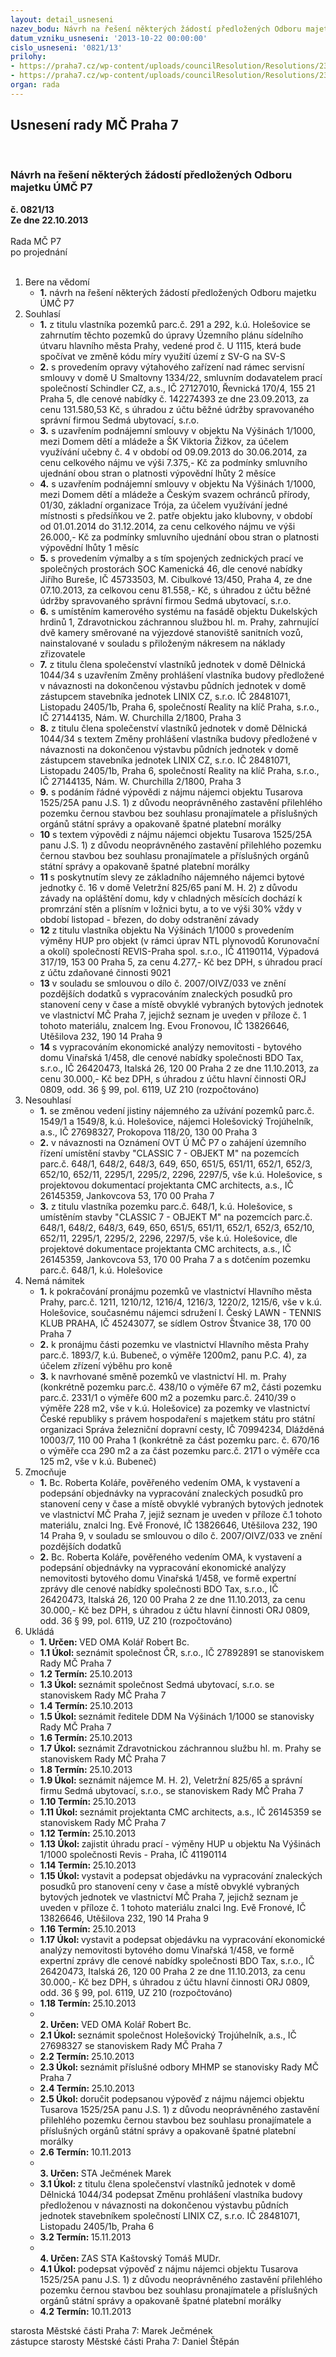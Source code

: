 ```yaml
---
layout: detail_usneseni
nazev_bodu: Návrh na řešení některých žádostí předložených Odboru majetku ÚMČ P7
datum_vzniku_usneseni: '2013-10-22 00:00:00'
cislo_usneseni: '0821/13'
prilohy:
- https://praha7.cz/wp-content/uploads/councilResolution/Resolutions/23560/56-13-14_upravena_0958.pdf
- https://praha7.cz/wp-content/uploads/councilResolution/Resolutions/23560/56-13-18_upravena_0958.pdf
organ: rada
---
```

<div id="ucUsn_pList" class="usn">
	<span><h2>Usnesení rady MČ Praha 7 </h2>
<br></span><div class="standBody">
<span><h3>Návrh na řešení některých žádostí předložených Odboru majetku ÚMČ P7</h3></span><div class="center">
		<strong>č. 0821/13</strong><br>
	</div>
<div class="center">
		<strong>Ze dne 22.10.2013</strong><br><br>
	</div>Rada MČ P7<br> po projednání<br><br><ol>
<li>Bere na vědomí<ul><li>
<strong>1.</strong> návrh na řešení některých žádostí předložených Odboru majetku ÚMČ P7</li></ul>
</li>
<li>Souhlasí<ul>
<li>
<strong>1.</strong> z titulu vlastníka pozemků parc.č. 291 a 292, k.ú. Holešovice se zahrnutím těchto pozemků do úpravy Územního plánu sídelního útvaru hlavního města Prahy, vedené prod č. U 1115, která bude spočívat ve změně kódu míry využití území z SV-G na SV-S</li>
<li>
<strong>2.</strong> s provedením opravy výtahového zařízení nad rámec servisní smlouvy v domě U Smaltovny 1334/22, smluvním dodavatelem prací společností Schindler CZ, a.s., IČ 27127010, Řevnická 170/4, 155 21 Praha 5, dle cenové nabídky č. 142274393 ze dne 23.09.2013, za cenu 131.580,53 Kč, s úhradou z účtu běžné údržby spravovaného správní firmou Sedmá ubytovací, s.r.o.</li>
<li>
<strong>3.</strong> s uzavřením podnájemní smlouvy v objektu Na Výšinách 1/1000, mezi Domem dětí a mládeže a ŠK Viktoria Žižkov, za účelem využívání učebny č. 4 v období od 09.09.2013 do 30.06.2014, za cenu celkového nájmu ve výši 7.375,- Kč za podmínky smluvního ujednání obou stran o platnosti výpovědní lhůty 2 měsíce</li>
<li>
<strong>4.</strong> s uzavřením podnájemní smlouvy v objektu Na Výšinách 1/1000, mezi Domem dětí a mládeže a Českým svazem ochránců přírody, 01/30, základní organizace Trója, za účelem využívání jedné místnosti s předsíňkou ve 2. patře objektu jako klubovny, v období od 01.01.2014 do 31.12.2014, za cenu celkového nájmu ve výši 26.000,- Kč za podmínky smluvního ujednání obou stran o platnosti výpovědní lhůty 1 měsíc</li>
<li>
<strong>5.</strong> s provedením výmalby a s tím spojených zednických prací ve společných prostorách SOC Kamenická 46, dle cenové nabídky Jiřího Bureše, IČ 45733503, M. Cibulkové 13/450, Praha 4, ze dne 07.10.2013, za celkovou cenu 81.558,- Kč, s úhradou z účtu běžné údržby spravovaného správní firmou Sedmá ubytovací, s.r.o.</li>
<li>
<strong>6.</strong> s umístěním kamerového systému na fasádě objektu Dukelských hrdinů 1, Zdravotnickou záchrannou službou hl. m. Prahy, zahrnující dvě kamery směrované na výjezdové stanoviště sanitních vozů, nainstalované v souladu s přiloženým nákresem na náklady zřizovatele</li>
<li>
<strong>7.</strong> z titulu člena společenství vlastníků jednotek v domě Dělnická 1044/34 s uzavřením Změny prohlášení vlastníka budovy předložené v návaznosti na dokončenou výstavbu půdních jednotek v domě zástupcem stavebníka jednotek LINIX CZ, s.r.o. IČ 28481071, Listopadu 2405/1b, Praha 6, společností Reality na klíč Praha, s.r.o., IČ 27144135, Nám. W. Churchilla 2/1800, Praha 3</li>
<li>
<strong>8.</strong> z titulu člena společenství vlastníků jednotek v domě Dělnická 1044/34 s textem Změny prohlášení vlastníka budovy předložené v návaznosti na dokončenou výstavbu půdních jednotek v domě zástupcem stavebníka jednotek LINIX CZ, s.r.o. IČ 28481071, Listopadu 2405/1b, Praha 6, společností Reality na klíč Praha, s.r.o., IČ 27144135, Nám. W. Churchilla 2/1800, Praha 3</li>
<li>
<strong>9.</strong> s podáním řádné výpovědi z nájmu nájemci objektu Tusarova 1525/25A panu J.S. 1) z důvodu neoprávněného zastavění přilehlého pozemku černou stavbou bez souhlasu pronajímatele a příslušných orgánů státní správy a opakovaně špatné platební morálky</li>
<li>
<strong>10</strong> s textem výpovědi z nájmu nájemci objektu Tusarova 1525/25A panu J.S. 1) z důvodu neoprávněného zastavění přilehlého pozemku černou stavbou bez souhlasu pronajímatele a příslušných orgánů státní správy a opakovaně špatné platební morálky</li>
<li>
<strong>11</strong> s poskytnutím slevy ze základního nájemného nájemci bytové jednotky č. 16 v domě Veletržní 825/65 paní M. H. 2) z důvodu závady na opláštění domu, kdy v chladných měsících dochází k promrzání stěn a plísním v ložnici bytu, a to ve výši 30% vždy v období listopad - březen, do doby odstranění závady</li>
<li>
<strong>12</strong> z titulu vlastníka objektu Na Výšinách 1/1000 s provedením výměny HUP pro objekt (v rámci úprav NTL plynovodů Korunovační a okolí) společností REVIS-Praha spol. s.r.o., IČ 41190114, Výpadová 317/19, 153 00 Praha 5, za cenu 4.277,- Kč bez DPH, s úhradou prací z účtu zdaňované činnosti 9021</li>
<li>
<strong>13</strong> v souladu se smlouvou o dílo č. 2007/OIVZ/033 ve znění pozdějších dodatků s vypracováním znaleckých posudků pro stanovení ceny v čase a místě obvyklé vybraných bytových jednotek ve vlastnictví MČ Praha 7, jejichž seznam je uveden v příloze č. 1 tohoto materiálu, znalcem Ing. Evou Fronovou, IČ 13826646, Utěšilova 232, 190 14 Praha 9</li>
<li>
<strong>14</strong> s vypracováním ekonomické analýzy nemovitosti - bytového domu Vinařská 1/458, dle cenové nabídky společnosti BDO Tax, s.r.o., IČ 26420473, Italská 26, 120 00 Praha 2 ze dne 11.10.2013, za cenu 30.000,- Kč bez DPH, s úhradou z účtu hlavní činnosti ORJ 0809, odd. 36 § 99,  pol. 6119, UZ 210 (rozpočtováno)</li>
</ul>
</li>
<li>Nesouhlasí<ul>
<li>
<strong>1.</strong> se změnou vedení jistiny nájemného za užívání pozemků parc.č. 1549/1 a 1549/8, k.ú. Holešovice, nájemci Holešovický Trojúhelník, a.s., IČ 27698327, Prokopova 118/20, 130 00 Praha 3</li>
<li>
<strong>2.</strong> v návaznosti na Oznámení OVT Ú MČ P7 o zahájení územního řízení umístění stavby "CLASSIC 7 - OBJEKT M" na pozemcích parc.č. 648/1, 648/2, 648/3, 649, 650, 651/5, 651/11, 652/1, 652/3, 652/10, 652/11, 2295/1, 2295/2, 2296, 2297/5, vše k.ú. Holešovice, s projektovou dokumentací projektanta CMC architects, a.s., IČ 26145359, Jankovcova 53, 170 00 Praha 7</li>
<li>
<strong>3.</strong> z titulu vlastníka pozemku parc.č. 648/1, k.ú. Holešovice, s umístěním stavby "CLASSIC 7 - OBJEKT M" na pozemcích parc.č. 648/1, 648/2, 648/3, 649, 650, 651/5, 651/11, 652/1, 652/3, 652/10, 652/11, 2295/1, 2295/2, 2296, 2297/5, vše k.ú. Holešovice, dle projektové dokumentace projektanta CMC architects, a.s., IČ 26145359, Jankovcova 53, 170 00 Praha 7 a s dotčením pozemku parc.č. 648/1, k.ú. Holešovice</li>
</ul>
</li>
<li>Nemá námitek<ul>
<li>
<strong>1.</strong> k pokračování pronájmu pozemků ve vlastnictví Hlavního města Prahy, parc.č. 1211, 1210/12, 1216/4, 1216/3, 1220/2, 1215/6, vše v k.ú. Holešovice, současnému nájemci sdružení I. Český LAWN - TENNIS KLUB PRAHA, IČ 45243077, se sídlem Ostrov Štvanice 38, 170 00 Praha 7</li>
<li>
<strong>2.</strong> k pronájmu části pozemku ve vlastnictví Hlavního města Prahy parc.č. 1893/7, k.ú. Bubeneč, o výměře 1200m2, panu P.C. 4), za účelem zřízení výběhu pro koně</li>
<li>
<strong>3.</strong> k navrhované směně pozemků ve vlastnictví Hl. m. Prahy (konkrétně pozemku parc.č. 438/10 o výměře 67 m2, části pozemku parc.č. 2331/1 o výměře 600 m2 a pozemku parc.č. 2410/39 o výměře 228 m2, vše v k.ú. Holešovice) za pozemky ve vlastnictví České republiky s právem hospodaření s majetkem státu pro státní organizaci Správa železniční dopravní cesty, IČ 70994234, Dlážděná 10003/7, 110 00 Praha 1 (konkrétně za část pozemku parc. č. 670/16 o výměře cca 290 m2 a za část pozemku parc.č. 2171 o výměře cca 125 m2, vše v k.ú. Bubeneč)</li>
</ul>
</li>
<li>Zmocňuje<ul>
<li>
<strong>1.</strong> Bc. Roberta Koláře, pověřeného vedením OMA, k vystavení a podepsání objednávky na vypracování znaleckých posudků pro stanovení ceny v čase a místě obvyklé vybraných bytových jednotek ve vlastnictví MČ Praha 7, jejiž seznam je uveden v příloze č.1 tohoto materiálu, znalci Ing. Evě Fronové, IČ 13826646, Utěšilova 232, 190 14 Praha 9, v souladu se smlouvou o dílo č. 2007/OIVZ/033 ve znění pozdějších dodatků</li>
<li>
<strong>2.</strong> Bc. Roberta Koláře, pověřeného vedením OMA, k vystavení a podepsání objednávky na vypracování ekonomické analýzy nemovitosti bytového domu Vinařská 1/458, ve formě expertní zprávy dle cenové nabídky společnosti BDO Tax, s.r.o., IČ 26420473, Italská 26, 120 00 Praha 2 ze dne 11.10.2013, za cenu 30.000,- Kč bez DPH, s úhradou z účtu hlavní činnosti ORJ 0809, odd. 36 § 99,  pol. 6119, UZ 210 (rozpočtováno)</li>
</ul>
</li>
<li>Ukládá<ul>
<li>
<strong>1. Určen: </strong>VED OMA Kolář Robert Bc.</li>
<li>
<strong>1.1 Úkol: </strong>seznámit společnost ČR, s.r.o., IČ 27892891 se stanoviskem Rady MČ Praha 7</li>
<li>
<strong>1.2 Termín: </strong>25.10.2013</li>
<li>
<strong>1.3 Úkol: </strong>seznámit společnost Sedmá ubytovací, s.r.o. se stanoviskem Rady MČ Praha 7</li>
<li>
<strong>1.4 Termín: </strong>25.10.2013</li>
<li>
<strong>1.5 Úkol: </strong>seznámit ředitele DDM Na Výšinách 1/1000 se stanovisky Rady MČ Praha 7</li>
<li>
<strong>1.6 Termín: </strong>25.10.2013</li>
<li>
<strong>1.7 Úkol: </strong>seznámit Zdravotnickou záchrannou službu hl. m. Prahy se stanoviskem Rady MČ Praha 7</li>
<li>
<strong>1.8 Termín: </strong>25.10.2013</li>
<li>
<strong>1.9 Úkol: </strong>seznámit nájemce M. H. 2), Veletržní 825/65 a správní firmu Sedmá ubytovací, s.r.o., se stanoviskem Rady MČ Praha 7</li>
<li>
<strong>1.10 Termín: </strong>25.10.2013</li>
<li>
<strong>1.11 Úkol: </strong>seznámit projektanta CMC architects, a.s., IČ 26145359 se stanoviskem Rady MČ Praha 7</li>
<li>
<strong>1.12 Termín: </strong>25.10.2013</li>
<li>
<strong>1.13 Úkol: </strong>zajistit úhradu prací - výměny HUP u objektu Na Výšinách 1/1000 společnosti Revis - Praha, IČ 41190114</li>
<li>
<strong>1.14 Termín: </strong>25.10.2013</li>
<li>
<strong>1.15 Úkol: </strong>vystavit a podepsat objedávku na vypracování znaleckých posudků pro stanovení ceny v čase a místě obvyklé vybraných bytových jednotek ve vlastnictví MČ Praha 7, jejichž seznam je uveden v příloze č. 1 tohoto materiálu znalci Ing. Evě Fronové, IČ 13826646, Utěšilova 232, 190 14 Praha 9</li>
<li>
<strong>1.16 Termín: </strong>25.10.2013</li>
<li>
<strong>1.17 Úkol: </strong>vystavit a podepsat objedávku na vypracování ekonomické analýzy nemovitosti bytového domu Vinařská 1/458, ve formě expertní zprávy dle cenové nabídky společnosti BDO Tax, s.r.o., IČ 26420473, Italská 26, 120 00 Praha 2 ze dne 11.10.2013, za cenu 30.000,- Kč bez DPH, s úhradou z účtu hlavní činnosti ORJ 0809, odd. 36 § 99,  pol. 6119, UZ 210 (rozpočtováno)</li>
<li>
<strong>1.18 Termín: </strong>25.10.2013</li>
<li>
<strong><br>2. Určen: </strong>VED OMA Kolář Robert Bc.</li>
<li>
<strong>2.1 Úkol: </strong>seznámit společnost Holešovický Trojúhelník, a.s., IČ 27698327 se stanoviskem Rady MČ Praha 7</li>
<li>
<strong>2.2 Termín: </strong>25.10.2013</li>
<li>
<strong>2.3 Úkol: </strong>seznámit příslušné odbory MHMP se stanovisky Rady MČ Praha 7</li>
<li>
<strong>2.4 Termín: </strong>25.10.2013</li>
<li>
<strong>2.5 Úkol: </strong>doručit podepsanou výpověď z nájmu nájemci objektu Tusarova 1525/25A panu J.S. 1) z důvodu neoprávněného zastavění přilehlého pozemku černou stavbou bez souhlasu pronajímatele a příslušných orgánů státní správy a opakovaně špatné platební morálky</li>
<li>
<strong>2.6 Termín: </strong>10.11.2013</li>
<li>
<strong><br>3. Určen: </strong>STA Ječmének Marek</li>
<li>
<strong>3.1 Úkol: </strong>z titulu člena společenství vlastníků jednotek v domě Dělnická 1044/34 podepsat Změnu prohlášení vlastníka budovy předloženou v návaznosti na dokončenou výstavbu půdních jednotek stavebníkem společností LINIX CZ, s.r.o. IČ 28481071, Listopadu 2405/1b, Praha 6</li>
<li>
<strong>3.2 Termín: </strong>15.11.2013</li>
<li>
<strong><br>4. Určen: </strong>ZAS STA Kaštovský Tomáš MUDr.</li>
<li>
<strong>4.1 Úkol: </strong>podepsat výpověď z nájmu nájemci objektu Tusarova 1525/25A panu J.S. 1) z důvodu neoprávněného zastavění přilehlého pozemku černou stavbou bez souhlasu pronajímatele a příslušných orgánů státní správy a opakovaně špatné platební morálky</li>
<li>
<strong>4.2 Termín: </strong>10.11.2013</li>
</ul>
</li>
</ol>starosta Městské části Praha 7: Marek Ječmének<br>zástupce starosty Městské části Praha 7: Daniel Štěpán 
</div>
</div>
